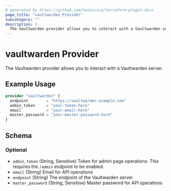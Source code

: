 ```yaml
---
# generated by https://github.com/hashicorp/terraform-plugin-docs
page_title: "vaultwarden Provider"
subcategory: ""
description: |-
  The Vaultwarden provider allows you to interact with a Vaultwarden server.
---
```


# vaultwarden Provider

The Vaultwarden provider allows you to interact with a Vaultwarden server.

## Example Usage

```terraform
provider "vaultwarden" {
  endpoint        = "https://vaultwarden.example.com"
  admin_token     = "your-token-here"
  email           = "your-email-here"
  master_password = "your-master-password-here"
}
```

<!-- schema generated by tfplugindocs -->
## Schema

### Optional

- `admin_token` (String, Sensitive) Token for admin page operations. This requires the `/admin` endpoint to be enabled.
- `email` (String) Email for API operations
- `endpoint` (String) The endpoint of the Vaultwarden server
- `master_password` (String, Sensitive) Master password for API operations
